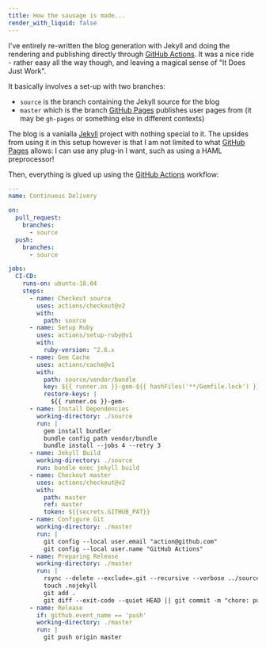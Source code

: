 ```yaml
---
title: How the sausage is made...
render_with_liquid: false
---
```

I've entirely re-written the blog generation with Jekyll and doing the rendering
and publishing directly through [GitHub Actions]. It was a nice ride - rather
easy all the way though, and leaving a magical sense of "It Does Just Work".

It basically involves a set-up with two branches:
- `source` is the branch containing the Jekyll source for the blog
- `master` which is the branch [GitHub Pages] publishes user pages from (it may
  be `gh-pages` or something else in different contexts)

The blog is a vanialla [Jekyll] project with nothing special to it. The upsides
from using it in this setup however is that I am not limited to what [GitHub
Pages] allows: I can use any plug-in I want, such as using a HAML preprocessor!

Then, everything is glued up using the [GitHub Actions] workflow:

```yaml
---
name: Continuous Delivery

on:
  pull_request:
    branches:
      - source
  push:
    branches:
      - source

jobs:
  CI-CD:
    runs-on: ubuntu-18.04
    steps:
      - name: Checkout source
        uses: actions/checkout@v2
        with:
          path: source
      - name: Setup Ruby
        uses: actions/setup-ruby@v1
        with:
          ruby-version: ^2.6.x
      - name: Gem Cache
        uses: actions/cache@v1
        with:
          path: source/vendor/bundle
          key: ${{ runner.os }}-gem-${{ hashFiles('**/Gemfile.lock') }}
          restore-keys: |
            ${{ runner.os }}-gem-
      - name: Install Dependencies
        working-directory: ./source
        run: |
          gem install bundler
          bundle config path vendor/bundle
          bundle install --jobs 4 --retry 3
      - name: Jekyll Build
        working-directory: ./source
        run: bundle exec jekyll build
      - name: Checkout master
        uses: actions/checkout@v2
        with:
          path: master
          ref: master
          token: ${{secrets.GITHUB_PAT}}
      - name: Configure Git
        working-directory: ./master
        run: |
          git config --local user.email "action@github.com"
          git config --local user.name "GitHub Actions"
      - name: Preparing Release
        working-directory: ./master
        run: |
          rsync --delete --exclude=.git --recursive --verbose ../source/_site/ ./
          touch .nojekyll
          git add .
          git diff --exit-code --quiet HEAD || git commit -m "chore: publish from ${GITHUB_SHA}"
      - name: Release
        if: github.event_name == 'push'
        working-directory: ./master
        run: |
          git push origin master
```

[GitHub Actions]: https://github.com/features/actions
[GitHub Pages]: https://pages.github.com
[Jekyll]: https://jekyllrb.com
